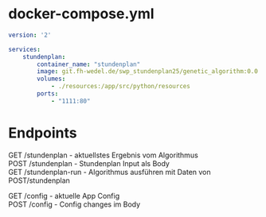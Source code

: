 # docker-compose.yml

```yml
version: '2'

services:
    stundenplan:
        container_name: "stundenplan"
        image: git.fh-wedel.de/swp_stundenplan25/genetic_algorithm:0.0.2
        volumes:
            - ./resources:/app/src/python/resources
        ports:
            - "1111:80"
```

# Endpoints

GET /stundenplan - aktuellstes Ergebnis vom Algorithmus  
POST /stundenplan - Stundenplan Input als Body  
GET /stundenplan-run - Algorithmus ausführen mit Daten von POST/stundenplan 

GET /config  - aktuelle App Config  
POST /config - Config changes im Body